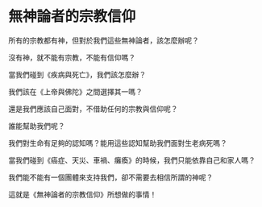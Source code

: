 # 無神論者的宗教信仰

所有的宗教都有神，但對於我們這些無神論者，該怎麼辦呢？

沒有神，就不能有宗教，不能有信仰嗎？

當我們碰到《疾病與死亡》，我們該怎麼辦？

我們該在《上帝與佛陀》之間選擇其一嗎？

還是我們應該自己面對，不借助任何的宗教與信仰呢？

誰能幫助我們呢？

我們對生命有足夠的認知嗎？能用這些認知幫助我們面對生老病死嗎？

當我們碰到《癌症、天災、車禍、癱瘓》的時候，我們只能依靠自己和家人嗎？

我們能不能有一個團體來支持我們，卻不需要去相信所謂的神呢？

這就是《無神論者的宗教信仰》所想做的事情！

